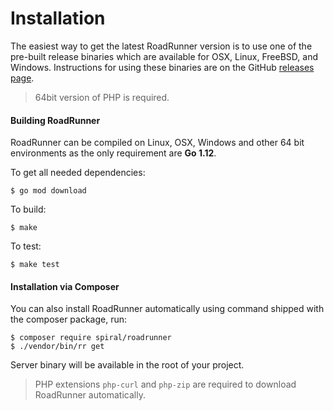 # Installation

The easiest way to get the latest RoadRunner version is to use one of the pre-built release binaries which are available for
OSX, Linux, FreeBSD, and Windows. Instructions for using these binaries are on the GitHub [releases page](https://github.com/spiral/roadrunner/releases).

> 64bit version of PHP is required.

#### Building RoadRunner
RoadRunner can be compiled on Linux, OSX, Windows and other 64 bit environments as the only requirement are **Go 1.12**.

To get all needed dependencies:

```
$ go mod download
```

To build:

```
$ make
```

To test:

```
$ make test
```

#### Installation via Composer
You can also install RoadRunner automatically using command shipped with the composer package, run:

```
$ composer require spiral/roadrunner
$ ./vendor/bin/rr get
```

Server binary will be available in the root of your project.

> PHP extensions `php-curl` and `php-zip` are required to download RoadRunner automatically.
